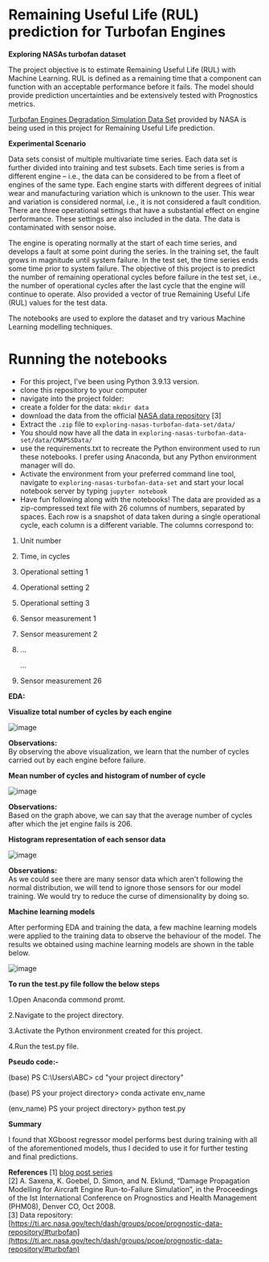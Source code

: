 # Remaining Useful Life (RUL) prediction for Turbofan Engines

**Exploring NASAs turbofan dataset**

The project objective is to estimate Remaining Useful Life (RUL) with Machine Learning. RUL is defined as a remaining time that a component can function with an acceptable performance before it fails. 
The model should provide prediction uncertainties and be extensively tested with Prognostics metrics.

[Turbofan Engines Degradation Simulation Data Set](https://ti.arc.nasa.gov/tech/dash/groups/pcoe/prognostic-data-repository/) provided by NASA is being used in this project for Remaining Useful Life prediction.

**Experimental Scenario** 

Data sets consist of multiple multivariate time series. Each data set is further divided into training and test subsets. Each time series is from a different engine – i.e., the data can be considered to be from a fleet of engines of the same type. Each engine starts with different degrees of initial wear and manufacturing variation which is unknown to the user. This wear and variation is considered normal, i.e., it is not considered a fault condition. There are three operational settings that have a substantial effect on engine performance. These settings are also included in the data. The data is contaminated with sensor noise.

The engine is operating normally at the start of each time series, and develops a fault at some point during the series. In the training set, the fault grows in magnitude until system failure. In the test set, the time series ends some time prior to system failure. The objective of this project is to predict the number of remaining operational cycles before failure in the test set, i.e., the number of operational cycles after the last cycle that the engine will continue to operate. Also provided a vector of true Remaining Useful Life (RUL) values for the test data. 

 The notebooks are used to explore the dataset and try various Machine Learning modelling techniques.
 
 
# Running the notebooks
- For this project, I've been using Python 3.9.13 version.
- clone this repository to your computer
- navigate into the project folder:  
- create a folder for the data: `mkdir data`
- download the data from the official [NASA data repository](https://ti.arc.nasa.gov/tech/dash/groups/pcoe/prognostic-data-repository/#turbofan) [3] 
- Extract the `.zip` file to `exploring-nasas-turbofan-data-set/data/`
- You should now have all the data in `exploring-nasas-turbofan-data-set/data/CMAPSSData/`
- use the requirements.txt to recreate the Python environment used to run these notebooks. I prefer using Anaconda, but any Python environment manager will do.
- Activate the environment from your preferred command line tool, navigate to `exploring-nasas-turbofan-data-set` and start your local notebook server by typing `jupyter notebook`
- Have fun following along with the notebooks!
The data are provided as a zip-compressed text file with 26 columns of numbers, separated by spaces. Each row is a snapshot of data taken during a single operational cycle, each column is a different variable. The columns correspond to:
1)	Unit number
2)	Time, in cycles
3)	Operational setting 1
4)	Operational setting 2
5)	Operational setting 3
6)	Sensor measurement 1
7)	Sensor measurement 2
8)	
    ...

    ...

26)	Sensor measurement 26

**EDA:**

 **Visualize total number of cycles by each engine**
 
 ![image](https://user-images.githubusercontent.com/98378358/210375130-784201d4-d7dc-4eda-817d-083d0fa86f56.png)


 **Observations:**  
By observing the above visualization, we learn that the number of cycles carried out by each engine before failure.

**Mean number of cycles and histogram of number of cycle**

![image](https://user-images.githubusercontent.com/98378358/210375255-46edc5f2-89ec-4f2e-a7f3-74d1e0a2cd91.png)

**Observations:**  
Based on the graph above, we can say that the average number of cycles after which the jet engine fails is 206.


**Histogram representation of each sensor data**

 ![image](https://user-images.githubusercontent.com/98378358/210375327-5d5a3180-57d1-4a32-aa8d-93d964eaf79c.png)


**Observations:**  
As we could see there are many sensor data which aren't following the normal distribution, we will tend to ignore those sensors for our model training. We would try to reduce the curse of dimensionality by doing so.

**Machine learning models**

After performing EDA and training the data, a few machine learning models were applied to the training data to observe the behaviour of the model. The results we obtained using machine learning models are shown in the table below.
 
 ![image](https://user-images.githubusercontent.com/98378358/210374522-a529a0a1-668b-40a4-80ae-4b346017911a.png)
 
**To run the test.py file follow the below steps**

1.Open Anaconda commond promt.

2.Navigate to the project directory.

3.Activate the Python environment created for this project.

4.Run the test.py file.

**Pseudo code:-**

(base) PS C:\Users\ABC> cd "your project directory"

(base) PS your project directory> conda activate env_name

(env_name) PS your project directory> python test.py

 
 
**Summary**

I found that XGboost regressor model performs best during training with all of the aforementioned models, thus I decided to use it for further testing and final predictions.


**References**
[1] [blog post series](https://towardsdatascience.com/tagged/exploring-nasa-turbofan)  
[2] A. Saxena, K. Goebel, D. Simon, and N. Eklund, “Damage Propagation Modelling for Aircraft Engine Run-to-Failure Simulation”, in the Proceedings of the Ist International Conference on Prognostics and Health Management (PHM08),
 Denver CO, Oct 2008.  
[3] Data repository: [https://ti.arc.nasa.gov/tech/dash/groups/pcoe/prognostic-data-repository/#turbofan](https://ti.arc.nasa.gov/tech/dash/groups/pcoe/prognostic-data-repository/#turbofan)

